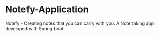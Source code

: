 Notefy-Application
==================

Notefy - Creating notes that you can carry with you. A Note taking app developed with Spring boot.
